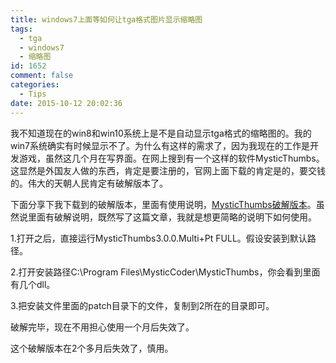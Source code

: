 ```yaml
---
title: windows7上面等如何让tga格式图片显示缩略图
tags:
  - tga
  - windows7
  - 缩略图
id: 1652
comment: false
categories:
  - Tips
date: 2015-10-12 20:02:36
---
```


我不知道现在的win8和win10系统上是不是自动显示tga格式的缩略图的。我的win7系统确实有时候显示不了。为什么有这样的需求了，因为我现在的工作是开发游戏，虽然这几个月在写界面。在网上搜到有一个这样的软件MysticThumbs。这显然是外国友人做的东西，肯定是要注册的，官网上面下载的肯定是的，要交钱的。伟大的天朝人民肯定有破解版本了。

下面分享下我下载到的破解版本，里面有使用说明，[MysticThumbs破解版本](https://pan.baidu.com/s/1geCdSxP)。虽然说里面有破解说明，既然写了这篇文章，我就是想更简略的说明下如何使用。

1.打开之后，直接运行MysticThumbs3.0.0.Multi+Pt FULL。假设安装到默认路径。

2.打开安装路径C:\Program Files\MysticCoder\MysticThumbs，你会看到里面有几个dll。

3.把安装文件里面的patch目录下的文件，复制到2所在的目录即可。

破解完毕，现在不用担心使用一个月后失效了。

这个破解版本在2个多月后失效了，慎用。